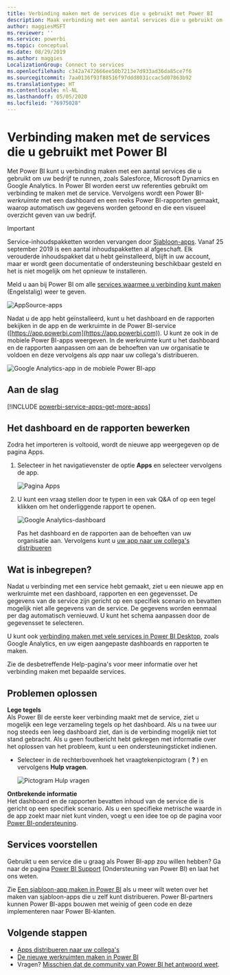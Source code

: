 ```yaml
---
title: Verbinding maken met de services die u gebruikt met Power BI
description: Maak verbinding met een aantal services die u gebruikt om uw bedrijf te runnen, zoals Salesforce, Microsoft Dynamics CRM en Google Analytics.
author: maggiesMSFT
ms.reviewer: ''
ms.service: powerbi
ms.topic: conceptual
ms.date: 08/29/2019
ms.author: maggies
LocalizationGroup: Connect to services
ms.openlocfilehash: c342a7472666ee50b7213e7d933ad36da85ce7f6
ms.sourcegitcommit: 7aa0136f93f88516f97ddd8031ccac5d07863b92
ms.translationtype: HT
ms.contentlocale: nl-NL
ms.lasthandoff: 05/05/2020
ms.locfileid: "76975028"
---
```

# <a name="connect-to-the-services-you-use-with-power-bi"></a>Verbinding maken met de services die u gebruikt met Power BI
Met Power BI kunt u verbinding maken met een aantal services die u gebruikt om uw bedrijf te runnen, zoals Salesforce, Microsoft Dynamics en Google Analytics. In Power BI worden eerst uw referenties gebruikt om verbinding te maken met de service. Vervolgens wordt een Power BI-*werkruimte* met een dashboard en een reeks Power BI-rapporten gemaakt, waarop automatisch uw gegevens worden getoond en die een visueel overzicht geven van uw bedrijf.

>[!IMPORTANT]
>Service-inhoudspakketten worden vervangen door [Sjabloon-apps](https://docs.microsoft.com/power-bi/service-template-apps-overview). Vanaf 25 september 2019 is een aantal inhoudspakketten al afgeschaft. Elk verouderde inhoudspakket dat u hebt geïnstalleerd, blijft in uw account, maar er wordt geen documentatie of ondersteuning beschikbaar gesteld en het is niet mogelijk om het opnieuw te installeren.

Meld u aan bij Power BI om alle [services waarmee u verbinding kunt maken](https://app.powerbi.com/getdata/services) (Engelstalig) weer te geven. 

![AppSource-apps](media/service-connect-to-services/overview.png)

Nadat u de app hebt geïnstalleerd, kunt u het dashboard en de rapporten bekijken in de app en de werkruimte in de Power BI-service ([https://app.powerbi.com](https://app.powerbi.com)). U kunt ze ook in de mobiele Power BI-apps weergeven. In de werkruimte kunt u het dashboard en de rapporten aanpassen om aan de behoeften van uw organisatie te voldoen en deze vervolgens als *app* naar uw collega's distribueren. 

![Google Analytics-app in de mobiele Power BI-app](media/service-connect-to-services/power-bi-service-mobile-app-240.png)

## <a name="get-started"></a>Aan de slag
[!INCLUDE [powerbi-service-apps-get-more-apps](./includes/powerbi-service-apps-get-more-apps.md)]

## <a name="edit-the-dashboard-and-reports"></a>Het dashboard en de rapporten bewerken
Zodra het importeren is voltooid, wordt de nieuwe app weergegeven op de pagina Apps.

1. Selecteer in het navigatievenster de optie **Apps** en selecteer vervolgens de app.
   
     ![Pagina Apps](media/service-connect-to-services/power-bi-service-apps-open-app.png)
2. U kunt een vraag stellen door te typen in een vak Q&A of op een tegel klikken om het onderliggende rapport te openen. 
   
    ![Google Analytics-dashboard](media/service-connect-to-services/googleanalytics2.png)
   
    Pas het dashboard en de rapporten aan de behoeften van uw organisatie aan. Vervolgens kunt u [uw app naar uw collega's distribueren](service-create-distribute-apps.md)

## <a name="whats-included"></a>Wat is inbegrepen?
Nadat u verbinding met een service hebt gemaakt, ziet u een nieuwe app en werkruimte met een dashboard, rapporten en een gegevensset. De gegevens van de service zijn gericht op een specifiek scenario en bevatten mogelijk niet alle gegevens van de service. De gegevens worden eenmaal per dag automatisch vernieuwd. U kunt het schema aanpassen door de gegevensset te selecteren.

U kunt ook [verbinding maken met vele services in Power BI Desktop](desktop-data-sources.md), zoals Google Analytics, en uw eigen aangepaste dashboards en rapporten te maken.  

Zie de desbetreffende Help-pagina's voor meer informatie over het verbinding maken met bepaalde services.

## <a name="troubleshooting"></a>Problemen oplossen
**Lege tegels**  
Als Power BI de eerste keer verbinding maakt met de service, ziet u mogelijk een lege verzameling tegels op het dashboard. Als u na twee uur nog steeds een leeg dashboard ziet, dan is de verbinding mogelijk niet tot stand gebracht. Als u geen foutbericht hebt gekregen met informatie over het oplossen van het probleem, kunt u een ondersteuningsticket indienen.

* Selecteer in de rechterbovenhoek het vraagtekenpictogram ( **?** ) en vervolgens **Hulp vragen**.
  
    ![Pictogram Hulp vragen](media/service-connect-to-services/power-bi-service-get-help.png)

**Ontbrekende informatie**  
Het dashboard en de rapporten bevatten inhoud van de service die is gericht op een specifiek scenario. Als u een specifieke metrische waarde in de app zoekt maar niet kunt vinden, voegt u een idee toe op de pagina voor [Power BI-ondersteuning](https://support.powerbi.com/forums/265200-power-bi).

## <a name="suggesting-services"></a>Services voorstellen
Gebruikt u een service die u graag als Power BI-app zou willen hebben? Ga naar de pagina [Power BI Support](https://support.powerbi.com/forums/265200-power-bi) (Ondersteuning van Power BI) en laat het ons weten.

Zie [Een sjabloon-app maken in Power BI](service-template-apps-create.md) als u meer wilt weten over het maken van sjabloon-apps die u zelf kunt distribueren. Power BI-partners kunnen Power BI-apps bouwen met weinig of geen code en deze implementeren naar Power BI-klanten. 

## <a name="next-steps"></a>Volgende stappen
* [Apps distribueren naar uw collega's](service-create-distribute-apps.md)
* [De nieuwe werkruimten maken in Power BI](service-create-the-new-workspaces.md)
* Vragen? [Misschien dat de community van Power BI het antwoord weet](https://community.powerbi.com/).

